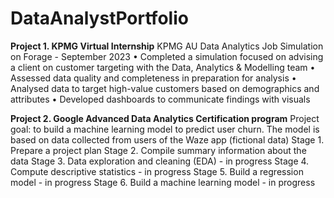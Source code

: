 # DataAnalystPortfolio

**Project 1. KPMG Virtual Internship**
KPMG AU Data Analytics Job Simulation on Forage - September 2023
•	Completed a simulation focused on advising a client on customer targeting with the Data, Analytics & Modelling team
•	Assessed data quality and completeness in preparation for analysis
•	Analysed data to target high-value customers based on demographics and attributes
•	Developed dashboards to communicate findings with visuals

**Project 2. Google Advanced Data Analytics Certification program**
Project goal: to build a machine learning model to predict user churn. The model is based on data collected from users of the Waze app (fictional data)
Stage 1. Prepare a project plan
Stage 2. Compile summary information about the data
Stage 3. Data exploration and cleaning (EDA) - in progress
Stage 4. Compute descriptive statistics - in progress
Stage 5. Build a regression model - in progress
Stage 6. Build a machine learning model - in progress


